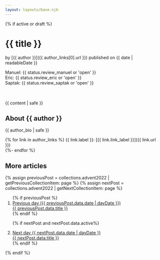 ```yaml
---
layout: layouts/base.njk
---
```

<div class="advent">

{% if active or draft %}
# {{ title }}

by [{{ author }}]({{ author_links[0].url }}) published on <time datetime="{{ date | htmlDateString }}">{{ date | readableDate }}</time> 

<div class="status {% if status.review_manuel == 'done' %}status--done{% endif %} {% if status.review_manuel == 'reading' %}status--reading{% endif %}">Manuel: <span>{{ status.review_manuel or 'open' }}</span></div>
<div class="status {% if status.review_eric == 'done' %}status--done{% endif %} {% if status.review_eric == 'reading' %}status--reading{% endif %}">Eric: <span>{{ status.review_eric or 'open' }}</span></div>
<div class="status {% if status.review_saptak == 'done' %}status--done{% endif %} {% if status.review_saptak == 'reading' %}status--reading{% endif %}">Saptak: <span>{{ status.review_saptak or 'open' }}</span></div>
<br><br>

{{ content | safe }}

## About {{ author }}

{{ author_bio | safe }}

{% for link in author_links %}
  {{ link.label }}: [{{ link.link_label }}]({{ link.url }})   
{%- endfor %}

## More articles

{% assign previousPost = collections.advent2022 | getPreviousCollectionItem: page %}
{% assign nextPost = collections.advent2022 | getNextCollectionItem: page %}

<nav aria-label="Select next or previous entry">
<ol class="page-nav">
{% if previousPost %}
<li class="page-nav__item page-nav__item--prev">
<a class="page-nav__link page-nav__link--prev" href="{{ previousPost.url }}" rel="prev">
<div class="page-nav__label">Previous day ({{ previousPost.data.date | dayDate }})</div>
{{ previousPost.data.title }}
</a>
</li>
{% endif %}

{% if nextPost and nextPost.data.active%}
<li class="page-nav__item page-nav__item--next">
<a class="page-nav__link page-nav__link--next" href="{{ nextPost.url }}" rel="next">
<div class="page-nav__label">Next day {{ nextPost.data.date | dayDate }}</div>
{{ nextPost.data.title }}
</a>
</li>
{% endif %}
</ol>
</nav>

{% endif %}

</div>